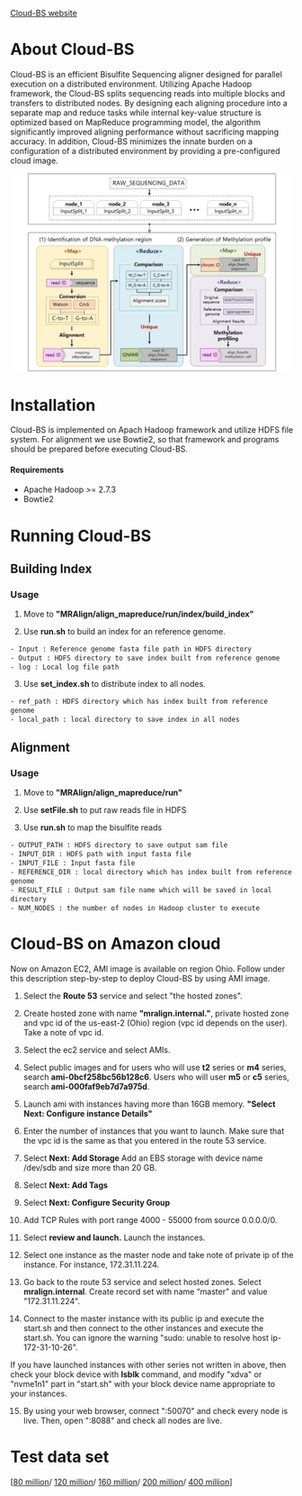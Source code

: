 [Cloud-BS website](https://paryoja.github.io/Cloud-BS/)

# About Cloud-BS
Cloud-BS is an efficient Bisulfite Sequencing aligner designed for parallel execution on a distributed environment. Utilizing Apache Hadoop framework, the Cloud-BS splits sequencing reads into multiple blocks and transfers to distributed nodes. By designing each aligning procedure into a separate map and reduce tasks while internal key-value structure is optimized based on MapReduce programming model, the algorithm significantly improved aligning performance without sacrificing mapping accuracy. In addition, Cloud-BS minimizes the innate burden on a configuration of a distributed environment by providing a pre-configured cloud image.

![Figure](https://github.com/paryoja/Cloud-BS/blob/master/docs/workflow_v2.jpg?raw=true)


# Installation
Cloud-BS is implemented on Apach Hadoop framework and utilize HDFS file system. For alignment we use Bowtie2, so that framework and programs should be prepared before executing Cloud-BS. 


#### Requirements
* Apache Hadoop >= 2.7.3
* Bowtie2



# Running Cloud-BS


## Building Index

### Usage
1. Move to **"MRAlign/align_mapreduce/run/index/build_index"**

2. Use **run.sh** to build an index for an reference genome.
```    
- Input : Reference genome fasta file path in HDFS directory
- Output : HDFS directory to save index built from reference genome
- log : Local log file path
```

3. Use **set_index.sh** to distribute index to all nodes.
```
- ref_path : HDFS directory which has index built from reference genome
- local_path : local directory to save index in all nodes
```


## Alignment

### Usage
1. Move to **"MRAlign/align_mapreduce/run"**

2. Use **setFile.sh** to put raw reads file in HDFS

3. Use **run.sh** to map the bisulfite reads
```
- OUTPUT_PATH : HDFS directory to save output sam file
- INPUT_DIR : HDFS path with input fasta file
- INPUT_FILE : Input fasta file
- REFERENCE_DIR : local directory which has index built from reference genome
- RESULT_FILE : Output sam file name which will be saved in local directory
- NUM_NODES : the number of nodes in Hadoop cluster to execute
```
 

# Cloud-BS on Amazon cloud
Now on Amazon EC2, AMI image is available on region Ohio. Follow under this description step-by-step to deploy Cloud-BS by using AMI image.

1. Select the **Route 53** service and select "the hosted zones".

2. Create hosted zone with name **"mralign.internal."**, private hosted zone and vpc id of the us-east-2 (Ohio) region (vpc id depends on the user). Take a note of vpc id.

3. Select the ec2 service and select AMIs.

4. Select public images and for users who will use **t2** series or **m4** series, search **ami-0bcf258bc56b128c6**.
   Users who will user **m5** or **c5** series, search **ami-000faf9eb7d7a975d**.

5. Launch ami with instances having more than 16GB memory. **"Select Next: Configure instance Details"**

6. Enter the number of instances that you want to launch. Make sure that the vpc id is the same as that you entered in the route 53 service.

7. Select **Next: Add Storage** Add an EBS storage with device name /dev/sdb and size more than 20 GB.

8. Select **Next: Add Tags**

9. Select **Next: Configure Security Group**

10. Add TCP Rules with port range 4000 - 55000 from source 0.0.0.0/0.

11. Select **review and launch.** Launch the instances.

12. Select one instance as the master node and take note of private ip of the instance. For instance, 172.31.11.224.

13. Go back to the route 53 service and select hosted zones. Select **mralign.internal**. Create record set with name “master" and value "172.31.11.224".

14. Connect to the master instance with its public ip and execute the start.sh and then connect to the other instances and execute the start.sh. You can ignore the warning "sudo: unable to resolve host ip-172-31-10-26".

If you have launched instances with other series not written in above, then check your block device with **lsblk** command, and modify "xdva" or "nvme1n1" part in "start.sh" with your block device name appropriate to your instances.

15. By using your web browser, connect "<public ip of the master node>:50070" and check every node is live. 
Then, open "<public ip of the master node>:8088" and check all nodes are live.



# Test data set
\[[80 million](https://drive.google.com/file/d/17GgybHTlr534YkjsBwiIIgI8Hk8WBIM-/view?usp=sharing)/
[120 million](https://drive.google.com/file/d/1dnYgvSXsGbomU5I-IgIbB1ZCOqWLIdgB/view?usp=sharing)/
[160 million](https://drive.google.com/file/d/1XtP2tIndY9urKpd8ula1Yebgsc8Csi7m/view?usp=sharing)/
[200 million](https://drive.google.com/file/d/10nmI2s71An2ronx0Z0KgiuaOv4En4Anq/view?usp=sharing)/
[400 million]()\]
